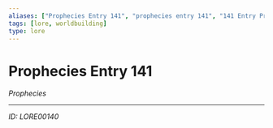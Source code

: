 ```yaml
---
aliases: ["Prophecies Entry 141", "prophecies entry 141", "141 Entry Prophecies"]
tags: [lore, worldbuilding]
type: lore
---
```


# Prophecies Entry 141

*Prophecies*

---
*ID: LORE00140*